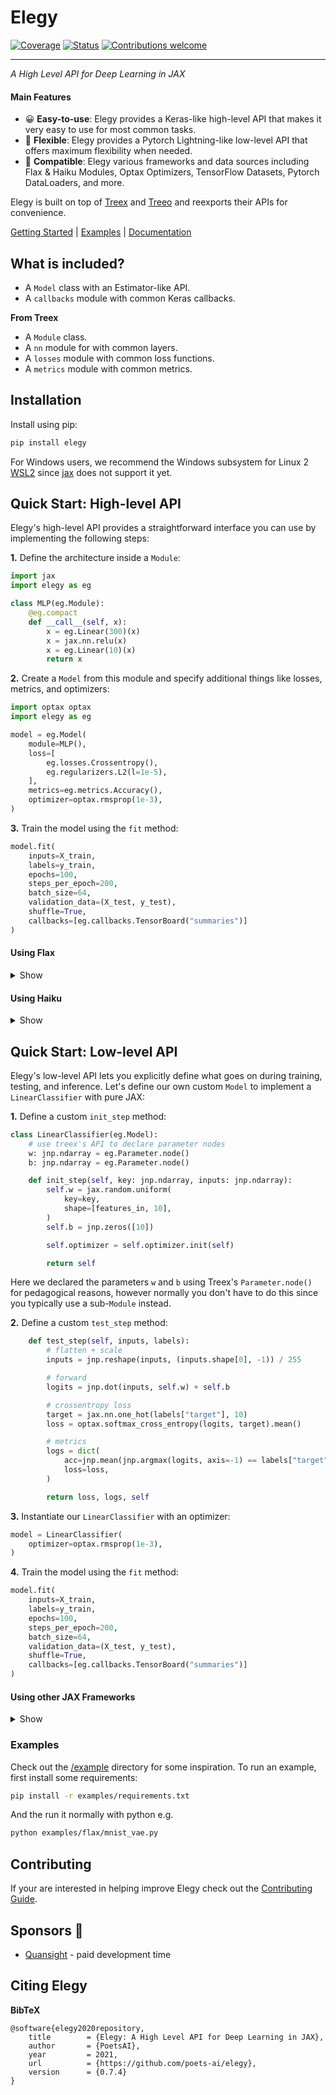 # Elegy

<!-- [![PyPI Status Badge](https://badge.fury.io/py/eg.svg)](https://pypi.org/project/elegy/) -->
<!-- [![PyPI - Python Version](https://img.shields.io/pypi/pyversions/elegy)](https://pypi.org/project/elegy/) -->
<!-- [![Documentation](https://img.shields.io/badge/api-reference-blue.svg)](https://poets-ai.github.io/elegy/) -->
<!-- [![Code style: black](https://img.shields.io/badge/code%20style-black-000000.svg)](https://github.com/psf/black) -->
[![Coverage](https://img.shields.io/codecov/c/github/poets-ai/elegy?color=%2334D058)](https://codecov.io/gh/poets-ai/elegy)
[![Status](https://github.com/poets-ai/elegy/workflows/GitHub%20CI/badge.svg)](https://github.com/poets-ai/elegy/actions?query=workflow%3A%22GitHub+CI%22)
[![Contributions welcome](https://img.shields.io/badge/contributions-welcome-brightgreen.svg?style=flat)](https://github.com/poets-ai/elegy/issues)

______________________________________________________________________

_A High Level API for Deep Learning in JAX_

#### Main Features

- 😀 **Easy-to-use**: Elegy provides a Keras-like high-level API that makes it very easy to use for most common tasks.
- 💪‍ **Flexible**: Elegy provides a Pytorch Lightning-like low-level API that offers maximum flexibility when needed.
- 🔌 **Compatible**: Elegy various frameworks and data sources including Flax & Haiku Modules, Optax Optimizers, TensorFlow Datasets, Pytorch DataLoaders, and more.
<!-- - 🤷 **Agnostic**: Elegy supports various frameworks, including Flax, Haiku, and Optax on the high-level API, and it is 100% framework-agnostic on the low-level API. -->

Elegy is built on top of [Treex](https://github.com/cgarciae/treex) and [Treeo](https://github.com/cgarciae/treeo) and reexports their APIs for convenience.


[Getting Started](https://poets-ai.github.io/elegy/getting-started/high-level-api) | [Examples](/examples) | [Documentation](https://poets-ai.github.io/elegy)


## What is included?
* A `Model` class with an Estimator-like API.
* A `callbacks` module with common Keras callbacks.

**From Treex**

* A `Module` class.
* A `nn` module for with common layers.
* A `losses` module with common loss functions.
* A `metrics` module with common metrics.

## Installation

Install using pip:

```bash
pip install elegy
```

For Windows users, we recommend the Windows subsystem for Linux 2 [WSL2](https://docs.microsoft.com/es-es/windows/wsl/install-win10?redirectedfrom=MSDN) since [jax](https://github.com/google/jax/issues/438) does not support it yet.

## Quick Start: High-level API

Elegy's high-level API provides a straightforward interface you can use by implementing the following steps:

**1.** Define the architecture inside a `Module`:

```python
import jax
import elegy as eg

class MLP(eg.Module):
    @eg.compact
    def __call__(self, x):
        x = eg.Linear(300)(x)
        x = jax.nn.relu(x)
        x = eg.Linear(10)(x)
        return x
```

**2.** Create a `Model` from this module and specify additional things like losses, metrics, and optimizers:

```python
import optax optax
import elegy as eg

model = eg.Model(
    module=MLP(),
    loss=[
        eg.losses.Crossentropy(),
        eg.regularizers.L2(l=1e-5),
    ],
    metrics=eg.metrics.Accuracy(),
    optimizer=optax.rmsprop(1e-3),
)
```

**3.** Train the model using the `fit` method:

```python
model.fit(
    inputs=X_train,
    labels=y_train,
    epochs=100,
    steps_per_epoch=200,
    batch_size=64,
    validation_data=(X_test, y_test),
    shuffle=True,
    callbacks=[eg.callbacks.TensorBoard("summaries")]
)
```
#### Using Flax

<details>
<summary>Show</summary>

To use Flax with Elegy just create a `flax.linen.Module` and pass it to `Model`.

```python
import jax
import elegy as eg
import optax optax
import flax.linen as nn

class MLP(nn.Module):
    @nn.compact
    def __call__(self, x, training: bool):
        x = nn.Dense(300)(x)
        x = jax.nn.relu(x)
        x = nn.Dense(10)(x)
        return x


model = eg.Model(
    module=MLP(),
    loss=[
        eg.losses.Crossentropy(),
        eg.regularizers.L2(l=1e-5),
    ],
    metrics=eg.metrics.Accuracy(),
    optimizer=optax.rmsprop(1e-3),
)
```

As shown here, Flax Modules can optionally request a `training` argument to `__call__` which will be provided by Elegy / Treex. 

</details>

#### Using Haiku

<details>
<summary>Show</summary>

To use Haiku with Elegy do the following: 

* Create a `forward` function.
* Create a `TransformedWithState` object by feeding `forward` to `hk.transform_with_state`.
* Pass your `TransformedWithState`  to `Model`.

You can also optionally create your own `hk.Module` and use it in `forward` if needed. Putting everything together should look like this:

```python
import jax
import elegy as eg
import optax optax
import haiku as hk


def forward(x, training: bool):
    x = hk.Linear(300)(x)
    x = jax.nn.relu(x)
    x = hk.Linear(10)(x)
    return x


model = eg.Model(
    module=hk.transform_with_state(forward),
    loss=[
        eg.losses.Crossentropy(),
        eg.regularizers.L2(l=1e-5),
    ],
    metrics=eg.metrics.Accuracy(),
    optimizer=optax.rmsprop(1e-3),
)
```

As shown here, `forward` can optionally request a `training` argument which will be provided by Elegy / Treex. 

</details>

## Quick Start: Low-level API

Elegy's low-level API lets you explicitly define what goes on during training, testing, and inference. Let's define our own custom `Model` to implement a `LinearClassifier` with pure JAX:

**1.** Define a custom `init_step` method:

```python
class LinearClassifier(eg.Model):
    # use treex's API to declare parameter nodes
    w: jnp.ndarray = eg.Parameter.node()
    b: jnp.ndarray = eg.Parameter.node()

    def init_step(self, key: jnp.ndarray, inputs: jnp.ndarray):
        self.w = jax.random.uniform(
            key=key,
            shape=[features_in, 10],
        )
        self.b = jnp.zeros([10])

        self.optimizer = self.optimizer.init(self)

        return self
```
Here we declared the parameters `w` and `b` using Treex's `Parameter.node()` for pedagogical reasons, however normally you don't have to do this since you typically use a sub-`Module` instead.

**2.** Define a custom `test_step` method:
```python
    def test_step(self, inputs, labels):
        # flatten + scale
        inputs = jnp.reshape(inputs, (inputs.shape[0], -1)) / 255

        # forward
        logits = jnp.dot(inputs, self.w) + self.b

        # crossentropy loss
        target = jax.nn.one_hot(labels["target"], 10)
        loss = optax.softmax_cross_entropy(logits, target).mean()

        # metrics
        logs = dict(
            acc=jnp.mean(jnp.argmax(logits, axis=-1) == labels["target"]),
            loss=loss,
        )

        return loss, logs, self
```

**3.** Instantiate our `LinearClassifier` with an optimizer:

```python
model = LinearClassifier(
    optimizer=optax.rmsprop(1e-3),
)
```

**4.** Train the model using the `fit` method:

```python
model.fit(
    inputs=X_train,
    labels=y_train,
    epochs=100,
    steps_per_epoch=200,
    batch_size=64,
    validation_data=(X_test, y_test),
    shuffle=True,
    callbacks=[eg.callbacks.TensorBoard("summaries")]
)
```

#### Using other JAX Frameworks

<details>
<summary>Show</summary>

It is straightforward to integrate other functional JAX libraries with this
low-level API, here is an example with Flax:

```python
class LinearClassifier(eg.Model):
    params: Mapping[str, Any] = eg.Parameter.node()
    batch_stats: Mapping[str, Any] = eg.BatchStat.node()
    next_key: eg.KeySeq

    def init_step(self, key, inputs):
        self.next_key = eg.KeySeq(key)

        _, variables = self.module.init_with_output(
            {"params": self.next_key(), "dropout": self.next_key()}, x
        )
        self.params = variables["params"]
        self.batch_stats = variables["batch_stats"]

        self.optimizer = self.optimizer.init(self.parameters())

    def test_step(self, inputs, labels):
        # forward
        variables = dict(
            params=self.params,
            batch_stats=self.batch_stats,
        )
        logits, variables = self.module.apply(
            variables,
            inputs, 
            rngs={"dropout": self.next_key()}, 
            mutable=True,
        )
        self.batch_stats = variables["batch_stats"]
        
        # loss
        target = jax.nn.one_hot(labels["target"], 10)
        loss = optax.softmax_cross_entropy(logits, target).mean()

        # logs
        logs = dict(
            accuracy=accuracy,
            loss=loss,
        )
        return loss, logs, self
```
Here `module` is a `flax.linen.Module` 

</details>

### Examples

Check out the [/example](/examples) directory for some inspiration. To run an example, first install some requirements:

```bash
pip install -r examples/requirements.txt
```

And the run it normally with python e.g.

```bash
python examples/flax/mnist_vae.py
```

## Contributing

If your are interested in helping improve Elegy check out the [Contributing Guide](https://poets-ai.github.io/elegy/guides/contributing).

## Sponsors 💚
* [Quansight](https://www.quansight.com) - paid development time

## Citing Elegy


**BibTeX**

```
@software{elegy2020repository,
	title        = {Elegy: A High Level API for Deep Learning in JAX},
	author       = {PoetsAI},
	year         = 2021,
	url          = {https://github.com/poets-ai/elegy},
	version      = {0.7.4}
}
```